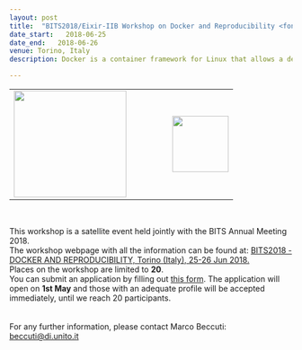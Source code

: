 ```yaml
---
layout: post
title:  "BITS2018/Eixir-IIB Workshop on Docker and Reproducibility <font color='orange'>[will open soon]</font>"
date_start:   2018-06-25
date_end:   2018-06-26
venue: Torino, Italy
description: Docker is a container framework for Linux that allows a developer to make easier the creation, deployment and execution of applications by using containers. During the workshop the participant will learn the core concepts of Docker and how to easily embed bioinformatic pipelines/workflows into a docker container.

---
```


<table border="0">
  <tr> 
    <td><a href="http://bioinformatics.it/bits2018"><img src="../../../img/Logo_BITS_2018_Torino.png" height="190" width="200"></a></td>
    <td width="50"></td>
    <td><a href="http://elixir-italy.org"><img src="../../../img/logo_iib.png" height="100"></a></td>
  </tr>
</table>
<br>

This workshop is a satellite event held jointly with the BITS Annual Meeting 2018.<br>
The workshop webpage with all the information can be found at:
[BITS2018 - DOCKER AND REPRODUCIBILITY, Torino (Italy), 25-26 Jun 2018.](http://bioinformatics.it/bits2018/1294/bits2018-docker-and-reproducibility)<br>
Places on the workshop are limited to **20**.<br> 
You can submit an application by filling out [this form](https://goo.gl/forms/HIxHDGIWPq9TcJYl2). 
The application will open on <b>1st May</b> and those with an adequate profile will be accepted immediately, until we reach 20 participants.<br>  
<br>
For any further information, please contact Marco Beccuti:
<beccuti@di.unito.it>
